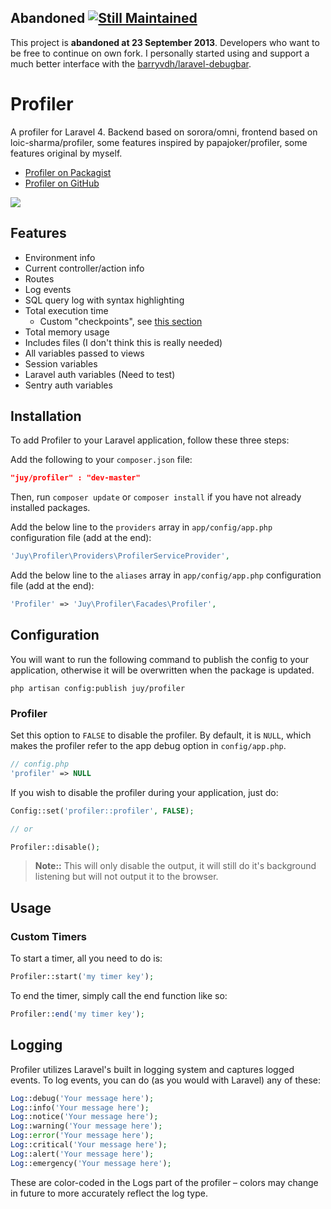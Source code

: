 ## Abandoned [![Still Maintained][stillmaintained-img]][stillmaintained-url]
This project is **abandoned at 23 September 2013**. Developers who want to be free to continue on own fork. I personally started using and support a much better interface with the [barryvdh/laravel-debugbar](https://github.com/barryvdh/laravel-debugbar).

# Profiler
A profiler for Laravel 4. Backend based on sorora/omni, frontend based on loic-sharma/profiler, some features inspired by papajoker/profiler, some features original by myself.

- [Profiler on Packagist](https://packagist.org/packages/juy/profiler)
- [Profiler on GitHub](https://github.com/juy/profiler)

[![](https://dl.dropboxusercontent.com/u/76869590/laravel-package/juy-profiler.png)](https://dl.dropboxusercontent.com/u/76869590/laravel-package/juy-profiler.png "Click for big picture")

## Features
- Environment info
- Current controller/action info
- Routes
- Log events
- SQL query log with syntax highlighting
- Total execution time
    - Custom "checkpoints", see [this section](#custom-timers)
- Total memory usage
- Includes files (I don't think this is really needed)
- All variables passed to views
- Session variables
- Laravel auth variables (Need to test)
- Sentry auth variables


## Installation
To add Profiler to your Laravel application, follow these three steps:

Add the following to your `composer.json` file:

```json
"juy/profiler" : "dev-master"
```

Then, run `composer update` or `composer install` if you have not already installed packages.

Add the below line to the `providers` array in `app/config/app.php` configuration file (add at the end):

```php
'Juy\Profiler\Providers\ProfilerServiceProvider',
```

Add the below line to the `aliases` array in `app/config/app.php` configuration file (add at the end):

```php
'Profiler' => 'Juy\Profiler\Facades\Profiler',
```

## Configuration
You will want to run the following command to publish the config to your application, otherwise it will be overwritten when the package is updated.

```shell
php artisan config:publish juy/profiler
```

### Profiler
Set this option to `FALSE` to disable the profiler. By default, it is `NULL`, which makes the profiler refer to the app debug option in `config/app.php`.

```php
// config.php
'profiler' => NULL
```

If you wish to disable the profiler during your application, just do:

```php
Config::set('profiler::profiler', FALSE);

// or

Profiler::disable();
```

>**Note::** This will only disable the output, it will still do it's background listening but will not output it to the browser.

## Usage

### Custom Timers
To start a timer, all you need to do is:
    
```php
Profiler::start('my timer key');
```

To end the timer, simply call the end function like so:

```php
Profiler::end('my timer key');
```

## Logging
Profiler utilizes Laravel's built in logging system and captures logged events. To log events, you can do (as you would with Laravel) any of these:

```php
Log::debug('Your message here');
Log::info('Your message here');
Log::notice('Your message here');
Log::warning('Your message here');
Log::error('Your message here');
Log::critical('Your message here');
Log::alert('Your message here');
Log::emergency('Your message here');
```

These are color-coded in the Logs part of the profiler – colors may change in future to more accurately reflect the log type.

[stillmaintained-img]: http://img.shields.io/badge/project-abandoned-red.svg?style=flat
[stillmaintained-url]: http://stillmaintained.com/juy/profiler